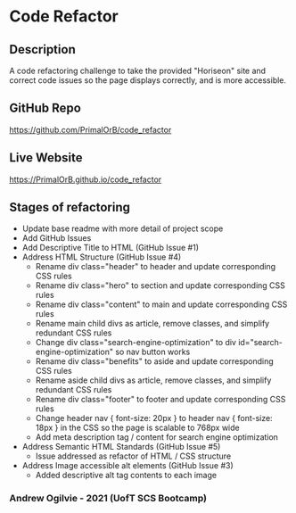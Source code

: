 # Code Refactor

## Description
A code refactoring challenge to take the provided "Horiseon" site and correct code issues so the page displays correctly, and is more accessible.

## GitHub Repo
https://github.com/PrimalOrB/code_refactor

## Live Website
https://PrimalOrB.github.io/code_refactor

## Stages of refactoring
* Update base readme with more detail of project scope
* Add GitHub Issues
* Add Descriptive Title to HTML (GitHub Issue #1)
* Address HTML Structure (GitHub Issue #4)
    * Rename div class="header" to header and update corresponding CSS rules
    * Rename div class="hero" to section and update corresponding CSS rules
    * Rename div class="content" to main and update corresponding CSS rules
    * Rename main child divs as article, remove classes, and simplify redundant CSS rules
    * Change div class="search-engine-optimization" to div id="search-engine-optimization" so nav button works
    * Rename div class="benefits" to aside and update corresponding CSS rules
    * Rename aside child divs as article, remove classes, and simplify redundant CSS rules
    * Rename div class="footer" to footer and update corresponding CSS rules
    * Change header nav { font-size: 20px } to header nav { font-size: 18px } in the CSS so the page is scalable to 768px wide
    * Add meta description tag / content for search engine optimization
* Address Semantic HTML Standards (GitHub Issue #5)
    * Issue addressed as refactor of HTML / CSS structure
* Address Image accessible alt elements (GitHub Issue #3)
    * Added descriptive alt tag contents to each image

### Andrew Ogilvie - 2021 (UofT SCS Bootcamp)